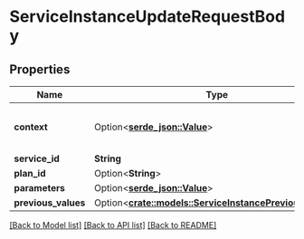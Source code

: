 # ServiceInstanceUpdateRequestBody

## Properties

Name | Type | Description | Notes
------------ | ------------- | ------------- | -------------
**context** | Option<[**serde_json::Value**](.md)> | See [Context Conventions](https://github.com/openservicebrokerapi/servicebroker/blob/master/profile.md#context-object) for more details. | [optional]
**service_id** | **String** |  | 
**plan_id** | Option<**String**> |  | [optional]
**parameters** | Option<[**serde_json::Value**](.md)> |  | [optional]
**previous_values** | Option<[**crate::models::ServiceInstancePreviousValues**](ServiceInstancePreviousValues.md)> |  | [optional]

[[Back to Model list]](../README.md#documentation-for-models) [[Back to API list]](../README.md#documentation-for-api-endpoints) [[Back to README]](../README.md)


